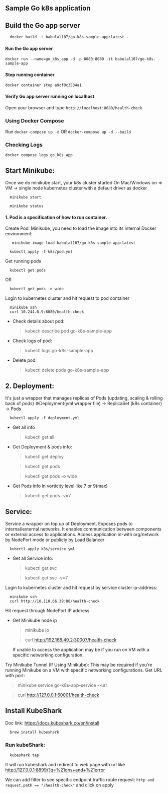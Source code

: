## Sample Go k8s application

## Build the Go app server

```sh
  docker build -t babulal107/go-k8s-sample-app:latest .
```

#### Run the Go app server

`docker run --name=go_k8s_app -d -p 8080:8080 -it babulal107/go-k8s-sample-app`

#### Stop running container

`docker container stop a9cf0c3534a1`

#### Verify Go app server running on localhost

Open your browser and type `http://localhost:8080/health-check`

### Using Docker Compose

Run
`docker-compose up -d`
OR
`docker-compose up -d --build`

### Checking Logs
`docker compose logs go_k8s_app`


## Start Minikube:
Once we do minikube start, your k8s cluster started
On Mac/Windows on => VM -> single node kubernetes cluster with a default driver as docker
```shell
  minikube start
```

```shell
  minikube status
```

#### 1. Pod is a specification of how to run container.

Create Pod:
Minikube, you need to load the image into its internal Docker environment:
```shell
   minikube image load babulal107/go-k8s-sample-app:latest
```
```shell
  kubectl apply -f k8s/pod.yml
```
Get running pods
```shell
  kubectl get pods
```
OR
```shell
  kubectl get pods -o wide
```

Login to kubernetes cluster and hit request to pod container
```shell
  minikube ssh
  curl 10.244.0.9:8080/health-check
```

- Check details about pod:
  > kubectl describe pod go-k8s-sample-app

- Check logs of pod:
  > kubectl logs go-k8s-sample-app

- Delete pod:
  > kubectl delete pods go-k8s-sample-app
  
## 2. Deployment:
It's just a wrapper that manages replicas of Pods (updating, scaling & rolling back of pods)
⚙️Deployment(yml wrapper file) -> ReplicaSet (k8s container) -> Pods
```shell
  kubectl apply -f deployment.yml
```
- Get all info
  > kubectl get all

- Get Deployment & pods info:
  > kubectl get deploy

  > kubectl get pods

  > kubectl get pods -o wide

- Get Pods info in vorticity level like 7 or 9(max)
  > kubectl get pods -v=7
  > 

## Service:
Service a wrapper on top up of Deployment. Exposes pods to internal/external networks. 
It enables communication between components or external access to applications.
Access application in-with org/network by NodePort mode or publicly by Load Balancer

```shell
  kubectl apply k8s/service.yml
```
  
- Get all Service info:
  > kubectl get svc
  
  > kubectl get svc -v=7

Login to kubernetes cluster and hit request by service cluster ip-address:
```shell
  minikube ssh
  curl http://10.110.66.39:80/health-check
```
Hit request through NodePort IP address
- Get Minikube node ip
  > minikube ip

  > curl http://192.168.49.2:30007/health-check
  
  If unable to access the application may be if you run on VM with a specific networking configuration.

Try Minikube Tunnel (If Using Minikube):
  This may be required if you’re running Minikube on a VM with specific networking configurations.
  Get URL with port:
  > minikube service go-k8s-app-service --url

  > curl http://127.0.0.1:60001/health-check
 
## Install KubeShark
  Doc link: https://docs.kubeshark.co/en/install
```shell
  brew install kubeshark  
```
### Run kubeShark: 
```shell
  kubeshark tap
```
It will run kubeshark and redirect to web page with url like http://127.0.0.1:8899/?q=%21dns+and+%21error

We can add filter to see specific endpoint traffic route request:
  `http and request.path == "/health-check"` and click on apply

